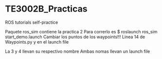 # TE3002B_Practicas
ROS tutorials self-practice 

Paquete ros_sim contiene la practica 2
Para correrlo es
$ roslaunch ros_sim start_demo.launch
Cambiar los puntos de los waypoints!!!
  Linea 14 de Waypoints.py y en el launch file

La 3 y 4 llevan su respectivo nombre
Ambas nomas llevan un launch file
